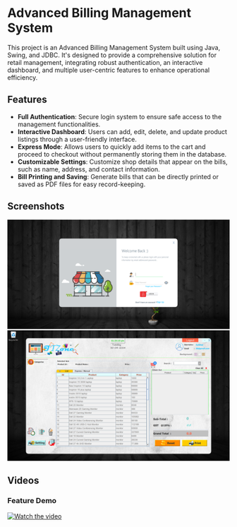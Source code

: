 # Advanced Billing Management System

This project is an Advanced Billing Management System built using Java, Swing, and JDBC. It's designed to provide a comprehensive solution for retail management, integrating robust authentication, an interactive dashboard, and multiple user-centric features to enhance operational efficiency.

## Features

- **Full Authentication**: Secure login system to ensure safe access to the management functionalities.
- **Interactive Dashboard**: Users can add, edit, delete, and update product listings through a user-friendly interface.
- **Express Mode**: Allows users to quickly add items to the cart and proceed to checkout without permanently storing them in the database.
- **Customizable Settings**: Customize shop details that appear on the bills, such as name, address, and contact information.
- **Bill Printing and Saving**: Generate bills that can be directly printed or saved as PDF files for easy record-keeping.

## Screenshots

![Alt text](media/Screenshot%202024-04-30%20132456.png "Login")
![Alt text](media/Screenshot%202024-04-30%20132514.png "Title")

## Videos

### Feature Demo
[![Watch the video](media/screenshot_of_video.png)](media/demo_video.mp4)

